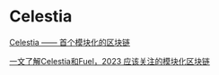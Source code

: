 # Celestia

[Celestia —— 首个模块化的区块链](https://mirror.xyz/killthewolf.eth/pnUfdNHURoDdYHVtPZzCwWusiKgehIVZc-E5e3DAU8U)

[一文了解Celestia和Fuel，2023 应该关注的模块化区块链](https://news.marsbit.co/20230114174058949107.html)
